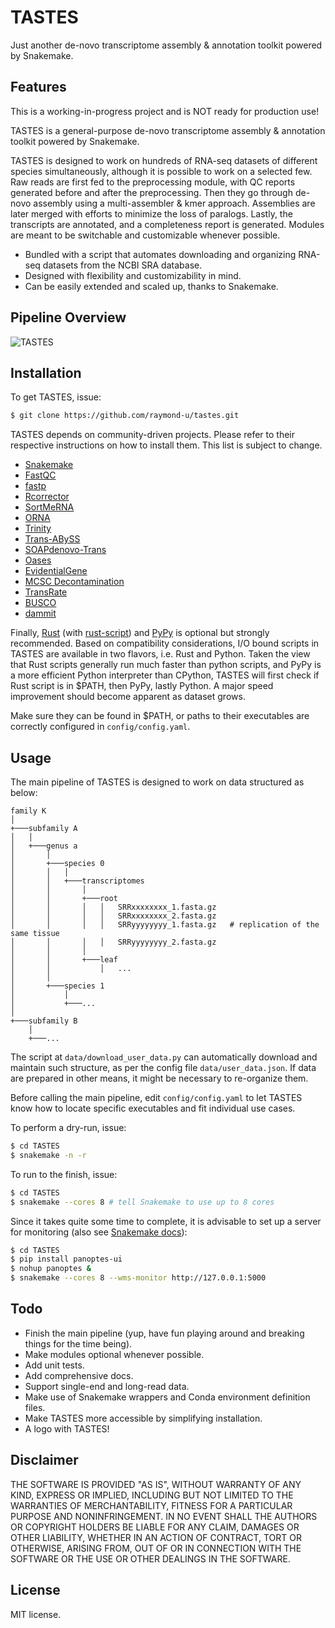 # TASTES

Just another de-novo transcriptome assembly & annotation toolkit powered by Snakemake.

## Features

This is a working-in-progress project and is NOT ready for production use!

TASTES is a general-purpose de-novo transcriptome assembly & annotation toolkit powered by Snakemake.

TASTES is designed to work on hundreds of RNA-seq datasets of different species simultaneously, although it is possible to work on a selected few. Raw reads are first fed to the preprocessing module, with QC reports generated before and after the preprocessing. Then they go through de-novo assembly using a multi-assembler & kmer approach. Assemblies are later merged with efforts to minimize the loss of paralogs. Lastly, the transcripts are annotated, and a completeness report is generated. Modules are meant to be switchable and customizable whenever possible.

- Bundled with a script that automates downloading and organizing RNA-seq datasets from the NCBI SRA database.
- Designed with flexibility and customizability in mind.
- Can be easily extended and scaled up, thanks to Snakemake.

## Pipeline Overview

![TASTES](https://user-images.githubusercontent.com/36328498/174443998-3700e1ba-4e7b-49cc-b6ef-c8996d3b4055.png)

## Installation

To get TASTES, issue:
```bash
$ git clone https://github.com/raymond-u/tastes.git
```

TASTES depends on community-driven projects.
Please refer to their respective instructions on how to install them. This list is subject to change.
- [Snakemake](https://github.com/snakemake/snakemake)
- [FastQC](https://github.com/s-andrews/FastQC)
- [fastp](https://github.com/OpenGene/fastp)
- [Rcorrector](https://github.com/mourisl/Rcorrector)
- [SortMeRNA](https://github.com/biocore/sortmerna)
- [ORNA](https://github.com/SchulzLab/ORNA)
- [Trinity](https://github.com/trinityrnaseq/trinityrnaseq)
- [Trans-ABySS](https://github.com/bcgsc/transabyss)
- [SOAPdenovo-Trans](https://github.com/aquaskyline/SOAPdenovo-Trans)
- [Oases](https://github.com/dzerbino/oases)
- [EvidentialGene](https://sourceforge.net/projects/evidentialgene)
- [MCSC Decontamination](https://github.com/Lafond-LapalmeJ/MCSC_Decontamination)
- [TransRate](https://github.com/pmomadeira/transrate)
- [BUSCO](https://gitlab.com/ezlab/busco)
- [dammit](https://github.com/dib-lab/dammit)

Finally, [Rust](https://www.rust-lang.org/tools/install) (with [rust-script](https://crates.io/crates/rust-script)) and [PyPy](https://www.pypy.org/download.html) is optional but strongly recommended. Based on compatibility considerations, I/O bound scripts in TASTES are available in two flavors, i.e. Rust and Python. Taken the view that Rust scripts generally run much faster than python scripts, and PyPy is a more efficient Python interpreter than CPython, TASTES will first check if Rust script is in $PATH, then PyPy, lastly Python. A major speed improvement should become apparent as dataset grows.

Make sure they can be found in $PATH, or paths to their executables are correctly configured in `config/config.yaml`.

## Usage

The main pipeline of TASTES is designed to work on data structured as below:

```
family K
│
+───subfamily A
│   │
│   +───genus a
│       │
│       +───species 0
│       │   │
│       │   +───transcriptomes
│       │       │
│       │       +───root
│       │       │   │   SRRxxxxxxxx_1.fasta.gz
│       │       │   │   SRRxxxxxxxx_2.fasta.gz
│       │       │   │   SRRyyyyyyyy_1.fasta.gz   # replication of the same tissue
│       │       │   │   SRRyyyyyyyy_2.fasta.gz
│       │       │    
│       │       +───leaf
│       │           │   ...
│       │
│       +───species 1
│           │
│           +───...
│
+───subfamily B
    │
    +───...
```

The script at `data/download_user_data.py` can automatically download and maintain such structure, as per the config file `data/user_data.json`. If data are prepared in other means, it might be necessary to re-organize them.

Before calling the main pipeline, edit `config/config.yaml` to let TASTES know how to locate specific executables and fit individual use cases.

To perform a dry-run, issue:
```bash
$ cd TASTES
$ snakemake -n -r
```

To run to the finish, issue:
```bash
$ cd TASTES
$ snakemake --cores 8 # tell Snakemake to use up to 8 cores
```

Since it takes quite some time to complete, it is advisable to set up a server for monitoring (also see [Snakemake docs](https://snakemake.readthedocs.io/en/stable/executing/monitoring.html)):
```bash
$ cd TASTES
$ pip install panoptes-ui
$ nohup panoptes &
$ snakemake --cores 8 --wms-monitor http://127.0.0.1:5000
```

## Todo

- Finish the main pipeline (yup, have fun playing around and breaking things for the time being).
- Make modules optional whenever possible.
- Add unit tests.
- Add comprehensive docs.
- Support single-end and long-read data.
- Make use of Snakemake wrappers and Conda environment definition files.
- Make TASTES more accessible by simplifying installation.
- A logo with TASTES!

## Disclaimer

THE SOFTWARE IS PROVIDED "AS IS", WITHOUT WARRANTY OF ANY KIND, EXPRESS OR IMPLIED, INCLUDING BUT NOT LIMITED TO THE WARRANTIES OF MERCHANTABILITY, FITNESS FOR A PARTICULAR PURPOSE AND NONINFRINGEMENT. IN NO EVENT SHALL THE AUTHORS OR COPYRIGHT HOLDERS BE LIABLE FOR ANY CLAIM, DAMAGES OR OTHER LIABILITY, WHETHER IN AN ACTION OF CONTRACT, TORT OR OTHERWISE, ARISING FROM, OUT OF OR IN CONNECTION WITH THE SOFTWARE OR THE USE OR OTHER DEALINGS IN THE SOFTWARE.

## License

MIT license.

